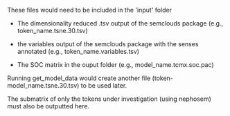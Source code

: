 These files would need to be included in the 'input' folder    
- The dimensionality reduced .tsv output of the semclouds package (e.g., token_name.tsne.30.tsv)

- the variables output of the semclouds package with the senses annotated (e.g., token_name.variables.tsv)

- The SOC matrix in the ouput folder (e.g., model_name.tcmx.soc.pac)

Running get_model_data would create another file (token-model_name.tsne.30.tsv) to be used later.

The submatrix of only the tokens under investigation (using nephosem) must also be outputted here.